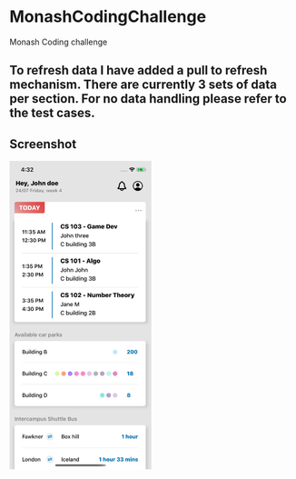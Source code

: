 # MonashCodingChallenge
Monash Coding challenge

## To refresh data I have added a pull to refresh mechanism. There are currently 3 sets of data per section. For no data handling please refer to the test cases.

## Screenshot
<img src="https://github.com/joshuaLareta/MonashCodingChallenge/blob/master/coding-challenge-screenshot.png" width="250"/>
